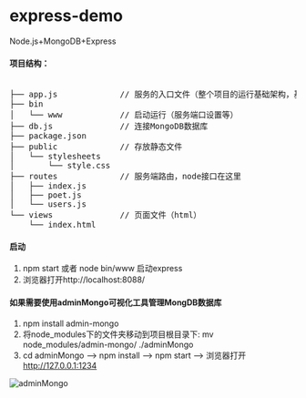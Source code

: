 # express-demo
Node.js+MongoDB+Express

#### 项目结构：
<pre> 
├── app.js             // 服务的入口文件（整个项目的运行基础架构，基础的设置）
├── bin
│   └── www            // 启动运行（服务端口设置等）
├── db.js              // 连接MongoDB数据库
├── package.json
├── public             // 存放静态文件
│   └── stylesheets
│       └── style.css
├── routes             // 服务端路由，node接口在这里
│   ├── index.js
│   ├── poet.js
│   └── users.js
└── views              // 页面文件（html）
    └── index.html
</pre>

#### 启动  
1. npm start 或者 node bin/www  启动express
2. 浏览器打开http://localhost:8088/

#### 如果需要使用adminMongo可视化工具管理MongDB数据库  
1. npm install admin-mongo
2. 将node_modules下的文件夹移动到项目根目录下:  mv node_modules/admin-mongo/ ./adminMongo  
3. cd adminMongo --> npm install --> npm start --> 浏览器打开 [http://127.0.0.1:1234 ](http://127.0.0.1:1234 )

![adminMongo](https://raw.githubusercontent.com/mrvautin/mrvautin.github.io/master/images/adminMongo/adminMongo_collectionview.png)